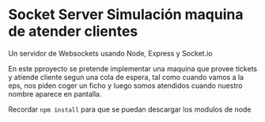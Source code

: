 # Socket Server Simulación maquina de atender clientes

Un servidor de Websockets usando Node, Express y Socket.io

En este pproyecto se pretende implementar una maquina que provee tickets y atiende cliente segun una cola de espera, tal como cuando vamos a la eps, nos piden coger un ficho
y luego somos atendidos cuando nuestro nombre aparece en pantalla.

Recordar ```npm install```  para que se puedan descargar los modulos de node
